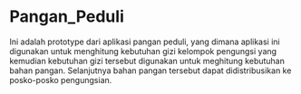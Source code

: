 # Pangan_Peduli
Ini adalah prototype dari aplikasi pangan peduli, yang dimana aplikasi ini digunakan untuk menghitung kebutuhan gizi kelompok pengungsi yang kemudian kebutuhan gizi tersebut digunakan untuk meghitung kebutuhan bahan pangan. Selanjutnya bahan pangan tersebut dapat didistribusikan ke posko-posko pengungsian.

